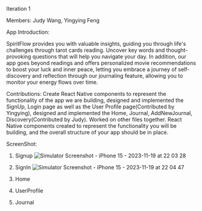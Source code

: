 Iteration 1

Members: Judy Wang, Yingying Feng

App Introduction: 

SpiritFlow provides you with valuable insights, guiding you through life's challenges
through tarot cards reading. Uncover key words and thought-provoking questions that
will help you navigate your day.
In addition, our app goes beyond readings and offers personalized movie
recommendations to boost your luck and inner peace, letting you embrace a journey of
self-discovery and reflection through our journaling feature, allowing you to monitor your
energy flows over time.

Contributions:
Create React Native components to represent the functionality of the app we are building, designed and implemented the SignUp, Login page as well as the User Profile page(Contributed by Yingying), designed and implemented the Home, Journal, AddNewJournal, Discovery(Contributed by Judy). Worked on other files together.
React Native components created to represent the functionality you will be building, and the overall structure of your app should be in place.

ScreenShot:
1. Signup
   ![Simulator Screenshot - iPhone 15 - 2023-11-19 at 22 03 28](https://github.com/judywangyq/spirit_flow/assets/97942454/ce88474a-8020-4020-ade6-a2dcb39b130a)

2. SignIn
   ![Simulator Screenshot - iPhone 15 - 2023-11-19 at 22 04 47](https://github.com/judywangyq/spirit_flow/assets/97942454/1ad6f66f-3367-468c-ae03-8998f5452429)
3. Home
   
4. UserProfile
   
5. Journal
   



